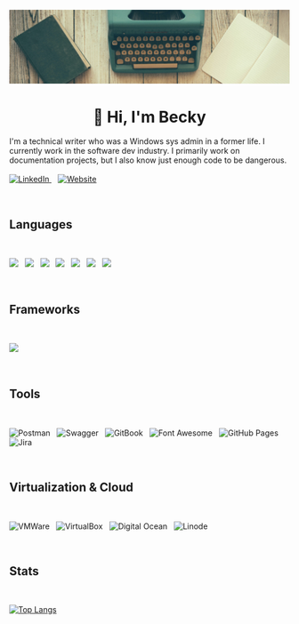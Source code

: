![](/images/banner.png)

<h1 style="text-align:center;">👋 Hi, I'm Becky</h1>

I'm a technical writer who was a Windows sys admin in a former life. I currently work in the software dev industry. I primarily work on documentation projects, but I also know just enough code to be dangerous.
<br />
<br />
<a href="https://linkedin.com/in/steelerebecca">
  <img alt="LinkedIn" width="25px" src="https://simpleicons.now.sh/linkedin/495f7e"/>
</a>&nbsp;&nbsp;&nbsp;<a href="https://bit.ly/3PzJaIG"><img src="https://badgen.net/badge/Website/bit.ly%2F3PzJaIG?color=495f7e)" alt="Website"></a>

<br />

## Languages

<br />

![](https://img.shields.io/badge/Markdown-000000?style=for-the-badge&logo=markdown&logoColor=white)&nbsp;&nbsp;&nbsp;![](https://img.shields.io/badge/HTML5-E34F26?style=for-the-badge&logo=html5&logoColor=white)&nbsp;&nbsp;&nbsp;![](https://img.shields.io/badge/CSS3-1572B6?style=for-the-badge&logo=css3&logoColor=white
)&nbsp;&nbsp;&nbsp;![](https://img.shields.io/badge/Sass-CC6699?style=for-the-badge&logo=sass&logoColor=white)&nbsp;&nbsp;&nbsp;![](	https://img.shields.io/badge/JavaScript-323330?style=for-the-badge&logo=javascript&logoColor=F7DF1E)&nbsp;&nbsp;&nbsp;![](https://img.shields.io/badge/json-5E5C5C?style=for-the-badge&logo=json&logoColor=white)&nbsp;&nbsp;&nbsp;![](https://img.shields.io/badge/C%2B%2B-00599C?style=for-the-badge&logo=c%2B%2B&logoColor=white)

<br />

## Frameworks

<br />

![](https://img.shields.io/badge/Bootstrap-563D7C?style=for-the-badge&logo=bootstrap&logoColor=white)

<br />

## Tools

<br />

![Postman](https://img.shields.io/badge/Postman-FF6C37?style=for-the-badge&logo=Postman&logoColor=white)&nbsp;&nbsp;&nbsp;![Swagger](https://img.shields.io/badge/Swagger-85EA2D?style=for-the-badge&logo=Swagger&logoColor=white)&nbsp;&nbsp;&nbsp;![GitBook](https://img.shields.io/badge/GitBook-7B36ED?style=for-the-badge&logo=gitbook&logoColor=white)&nbsp;&nbsp;&nbsp;![Font Awesome](https://img.shields.io/badge/Font_Awesome-339AF0?style=for-the-badge&logo=fontawesome&logoColor=white)&nbsp;&nbsp;&nbsp;![GitHub Pages](https://img.shields.io/badge/GitHub%20Pages-222222?style=for-the-badge&logo=GitHub%20Pages&logoColor=white)&nbsp;&nbsp;&nbsp;![Jira](https://img.shields.io/badge/Jira-0052CC?style=for-the-badge&logo=Jira&logoColor=white)

<br />

## Virtualization & Cloud

<br />

![VMWare](https://img.shields.io/badge/VMware-231f20?style=for-the-badge&logo=VMware&logoColor=white)&nbsp;&nbsp;&nbsp;![VirtualBox](https://img.shields.io/badge/VirtualBox-21416b?style=for-the-badge&logo=VirtualBox&logoColor=white)&nbsp;&nbsp;&nbsp;![Digital Ocean](https://img.shields.io/badge/Digital_Ocean-0080FF?style=for-the-badge&logo=DigitalOcean&logoColor=white)&nbsp;&nbsp;&nbsp;![Linode](https://img.shields.io/badge/Linode-00A95C?style=for-the-badge&logo=Linode&logoColor=white)

<br />

## Stats

<br />

[![Top Langs](https://github-readme-stats.vercel.app/api/top-langs/?username=rsteele6&layout=donut-vertical)](https://github.com/rsteele6/github-readme-stats)
